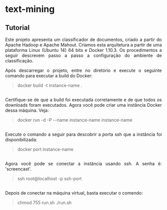 # text-mining
<h2> Tutorial </h2>
<p align="justify">
Este projeto apresenta um classificador de documentos, criado a partir do Apache Hadoop e Apache Mahout. Criamos esta arquitetura a partir de uma plataforma Linux (Ubuntu 14) 64 bits e Docker 1.10.3. Os  procedimentos a seguir descrevem passo a passo a configuração do ambiente de classificação.
</p>
<p align="justify">
Após descarregar o projeto, entre no diretório e execute o seguinte comando para executar a build do Docker:
</p>

> docker build -t instance-name .

<p align="justify" style="padding-top: 15px;">
Certifique-se de que a build foi executada corretamente e de que todos os downloads foram executados. Agora você pode criar uma instância Docker dessa máquina. Veja:
</p>

> docker run -d -P --name instance-name instance-name

<p align="justify" style="padding-top: 15px;">
Execute o comando a seguir para descobrir a porta ssh que a instância foi disponibilizada:
</p>

> docker port instance-name

<p align="justify" style="padding-top: 15px;">
Agora você pode se conectar a instância usando ssh. A senha é: 'screencast'.
</p>

> ssh root@localhost -p ssh-port


<p align="justify" style="padding-top: 15px;">
Depois de conectar na máquina virtual, basta executar o comendo: 
</p>

> chmod 755 run.sh
> ./run.sh
